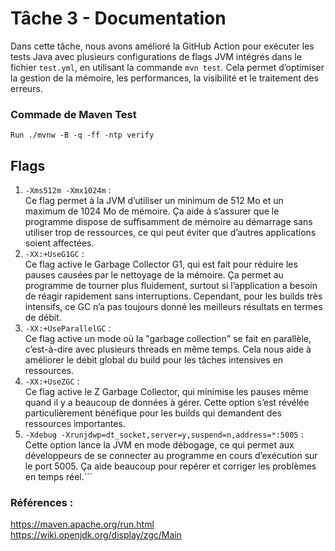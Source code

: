 # Tâche 3 - Documentation

Dans cette tâche, nous avons amélioré la GitHub Action pour exécuter les tests Java avec plusieurs configurations de flags JVM intégrés dans le fichier ```test.yml```, en utilisant la commande ```mvn test```. Cela permet d’optimiser la gestion de la mémoire, les performances, la visibilité et le traitement des erreurs.

### Commade de Maven Test
```Run ./mvnw -B -q -ff -ntp verify```

## Flags
1. ```-Xms512m -Xmx1024m``` :<br />
    Ce flag permet à la JVM d’utiliser un minimum de 512 Mo et un maximum de 1024 Mo de mémoire. Ça aide à s’assurer que le programme dispose de suffisamment de mémoire au démarrage sans utiliser trop de ressources, ce qui peut éviter que d’autres applications soient affectées.<br />
2. ```-XX:+UseG1GC``` :<br />
   Ce flag active le Garbage Collector G1, qui est fait pour réduire les pauses causées par le nettoyage de la mémoire. Ça permet au programme de tourner plus fluidement, surtout si l’application a besoin de réagir rapidement sans interruptions. Cependant, pour les builds très intensifs, ce GC n’a pas toujours donné les meilleurs résultats en termes de débit.<br />
3. ```-XX:+UseParallelGC``` :<br />
   Ce flag active un mode où la "garbage collection" se fait en parallèle, c’est-à-dire avec plusieurs threads en même temps. Cela nous aide à améliorer le débit global du build pour les tâches intensives en ressources.<br />
4. ```-XX:+UseZGC``` :<br />
   Ce flag active le Z Garbage Collector, qui minimise les pauses même quand il y a beaucoup de données à gérer. Cette option s’est révélée particulièrement bénéfique pour les builds qui demandent des ressources importantes.<br />
5. ```-Xdebug -Xrunjdwp=dt_socket,server=y,suspend=n,address=*:5005``` :<br />
   Cette option lance la JVM en mode débogage, ce qui permet aux développeurs de se connecter au programme en cours d’exécution sur le port 5005. Ça aide beaucoup pour repérer et corriger les problèmes en temps réel.```

### Références : 
https://maven.apache.org/run.html<br />
https://wiki.openjdk.org/display/zgc/Main
